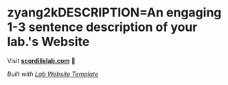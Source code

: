 
# zyang2kDESCRIPTION=An engaging 1-3 sentence description of your lab.'s Website

Visit **[scordilislab.com](http://scordilislab.com)** 🚀

_Built with [Lab Website Template](https://greene-lab.gitbook.io/lab-website-template-docs)_

